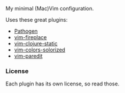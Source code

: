 My minimal (Mac)Vim configuration.

Uses these great plugins:
*  [Pathogen](https://github.com/tpope/vim-pathogen)
*  [vim-fireplace](https://github.com/tpope/vim-fireplace)
*  [vim-clojure-static](https://github.com/guns/vim-clojure-static)
*  [vim-colors-solorized](https://github.com/altercation/vim-colors-solarized)
*  [vim-paredit](https://github.com/vim-scripts/paredit.vim)


### License
Each plugin has its own license, so read those. 

